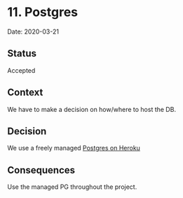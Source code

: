 # 11. Postgres

Date: 2020-03-21

## Status

Accepted

## Context

We have to make a decision on how/where to host the DB.

## Decision

We use a freely managed [Postgres on Heroku](https://www.heroku.com/postgres)

## Consequences

Use the managed PG throughout the project.